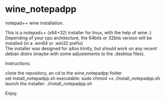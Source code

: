 # wine_notepadpp
notepad++ wine installation.  

This is a notepad++ (x64+32) installer for linux, with the help of wine :)  
Depending of your cpu architecture, the 64bits or 32bits version will be installed (in a .win64 or .win32 prefix)  
The installer was designed for q4os trinity, but should work on any recent debian distro (maybe with some adjustements to the .desktop files).  
  
Instructions:  
  
clone the repository, an cd to the wine_notepadpp folder  
set install_notepadpp.sh executable: sudo chmod +x ./install_notepadpp.sh  
launch the installer: ./install_notepadpp.sh  
  
Enjoy.  
